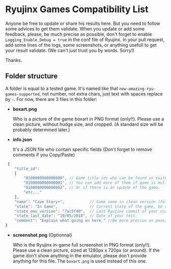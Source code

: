 # Ryujinx Games Compatibility List

Anyone be free to update or share his results here. But you need to follow some advices to get them validate.
When you update or add some feedback, please, be much precise as possible, don't forget to enable `Logging_Enable_Debug = true` in the conf file of Ryujinx. In your pull request, add some lines of the logs, some screenshots, or anything usefull to get your result validate. (We can't just trust you by words. Sorry!)

Thanks.

## Folder structure

A folder is equal to a tested game. It's named like that `new-amazing-ryu-games-supported`, not number, not extra chars, just text with spaces replace by `-`. For now, there are 3 files in this folder:

* **boxart.png**

   Who is a picture of the game boxart in PNG format (only!!). Please use a clean picture, without hudge size, and cropped. (A standard size will be probably determined later.)

* **info.json**

   It's a JSON file who contain specific fields (Don't forget to remove comments if you Copy/Paste)
   
```javascript
 { 
	"title_id": 
	[ 
		"0100000000000000", // Game title ids who can be found on swithbrew or in your gamedump too.
		"0100000000000001", // You can add more of them if game is multi region.
		"0100000000000002", // Or if there is an update of the game.
		"etc..."
	],
	"name": "Cave Story+",           // Game name in clean version (folder name is a raw version).
	"state": "In Game",              // Current state of the game, be revelant here.
	"state_emu_version": "7ac5f40",  // Last Ryujinx commit of your current executable version (for now).
	"state_last_date": "19/05/2018", // Date of your test.
	"comment": "Explain what going on here." //Be more precise as possible.
}
```

* **screenshot.png** (Optionnal)

   Who is the Ryujinx in-game full screenshot in PNG format (only!!). Please use a clean picture, sized at 1280px x 720px (or around). If the game don't show anything in the emulator, please don't provide anything for this file. The `boxart.png` is used instead of this one.
